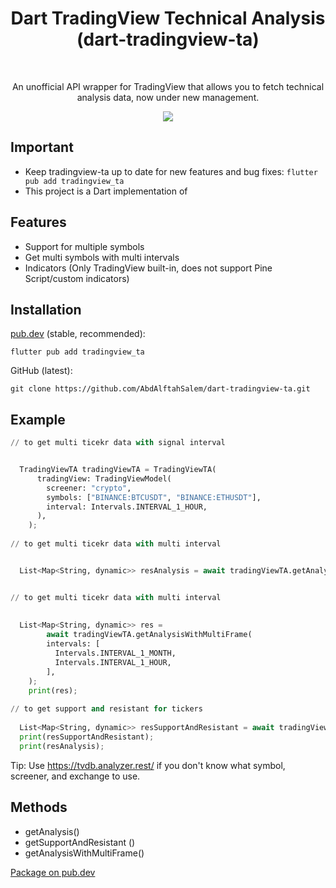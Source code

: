 <h1 align="center">Dart TradingView Technical Analysis (dart-tradingview-ta)</h1>
<br>
<div align="center">
  <p>An unofficial API wrapper for TradingView that allows you to fetch technical analysis data, now under new management.</p>
  <img src="https://cdn.pixabay.com/photo/2016/11/27/21/42/stock-1863880_1280.jpg" />
</div>

## Important

- Keep tradingview-ta up to date for new features and bug fixes: `flutter pub add tradingview_ta`
- This project is a Dart implementation of

## Features

* Support for multiple symbols
* Get multi symbols with multi intervals
* Indicators (Only TradingView built-in, does not support Pine Script/custom indicators)

## Installation

[pub.dev](https://pub.dev/packages/tradingview_ta/install) (stable, recommended):

```flutter pub add tradingview_ta```

GitHub (latest):

```git clone https://github.com/AbdAlftahSalem/dart-tradingview-ta.git```

## Example

```python
// to get multi ticekr data with signal interval


  TradingViewTA tradingViewTA = TradingViewTA(
      tradingView: TradingViewModel(
        screener: "crypto",
        symbols: ["BINANCE:BTCUSDT", "BINANCE:ETHUSDT"],
        interval: Intervals.INTERVAL_1_HOUR,
      ),
    );
  
// to get multi ticekr data with multi interval


  List<Map<String, dynamic>> resAnalysis = await tradingViewTA.getAnalysis();


// to get multi ticekr data with multi interval
  
  
  List<Map<String, dynamic>> res =
        await tradingViewTA.getAnalysisWithMultiFrame(
        intervals: [
          Intervals.INTERVAL_1_MONTH,
          Intervals.INTERVAL_1_HOUR,
        ],
    );
    print(res);
  
// to get support and resistant for tickers
  
  List<Map<String, dynamic>> resSupportAndResistant = await tradingViewTA.getSupportAndResistant();
  print(resSupportAndResistant);
  print(resAnalysis);
```

Tip: Use https://tvdb.analyzer.rest/ if you don't know what symbol, screener, and exchange to use.

## Methods

- getAnalysis()
- getSupportAndResistant ()
- getAnalysisWithMultiFrame()
  
[Package on pub.dev](https://pub.dev/packages/tradingview_ta)


